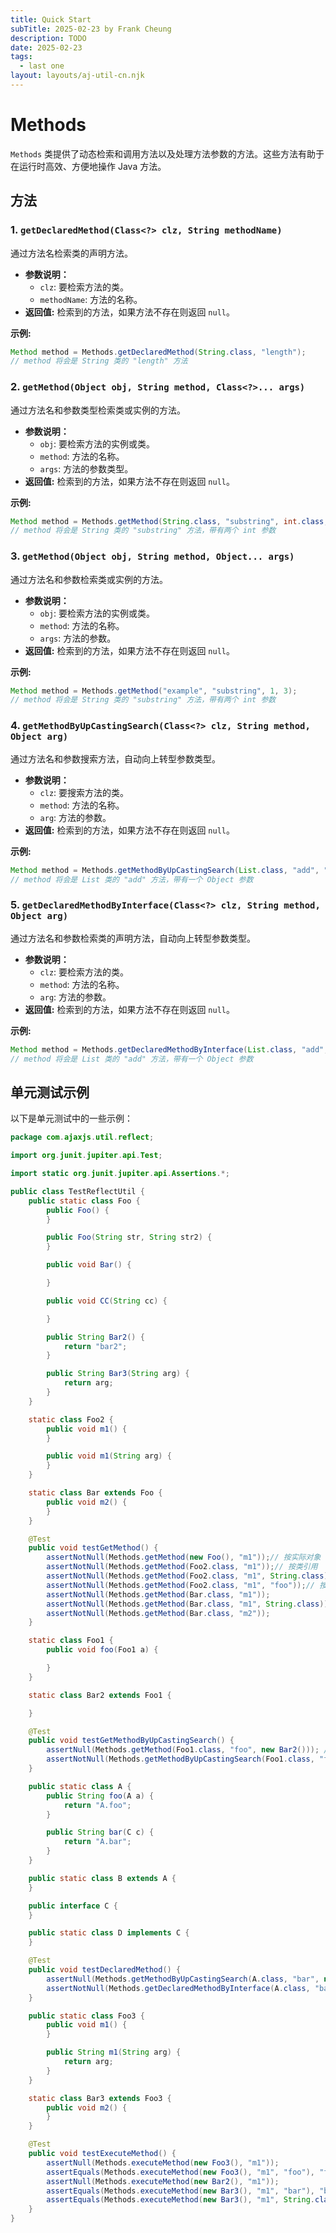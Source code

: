 ```yaml
---
title: Quick Start
subTitle: 2025-02-23 by Frank Cheung
description: TODO
date: 2025-02-23
tags:
  - last one
layout: layouts/aj-util-cn.njk
---
```

# Methods
`Methods` 类提供了动态检索和调用方法以及处理方法参数的方法。这些方法有助于在运行时高效、方便地操作 Java 方法。

## 方法

### 1. `getDeclaredMethod(Class<?> clz, String methodName)`

通过方法名检索类的声明方法。

*   **参数说明：**
    *   `clz`: 要检索方法的类。
    *   `methodName`: 方法的名称。
*   **返回值:** 检索到的方法，如果方法不存在则返回 `null`。

**示例:**

```java
Method method = Methods.getDeclaredMethod(String.class, "length");
// method 将会是 String 类的 "length" 方法
```

### 2. `getMethod(Object obj, String method, Class<?>... args)`

通过方法名和参数类型检索类或实例的方法。

*   **参数说明：**
    *   `obj`: 要检索方法的实例或类。
    *   `method`: 方法的名称。
    *   `args`: 方法的参数类型。
*   **返回值:** 检索到的方法，如果方法不存在则返回 `null`。

**示例:**

```java
Method method = Methods.getMethod(String.class, "substring", int.class, int.class);
// method 将会是 String 类的 "substring" 方法，带有两个 int 参数
```

### 3. `getMethod(Object obj, String method, Object... args)`

通过方法名和参数检索类或实例的方法。

*   **参数说明：**
    *   `obj`: 要检索方法的实例或类。
    *   `method`: 方法的名称。
    *   `args`: 方法的参数。
*   **返回值:** 检索到的方法，如果方法不存在则返回 `null`。

**示例:**

```java
Method method = Methods.getMethod("example", "substring", 1, 3);
// method 将会是 String 类的 "substring" 方法，带有两个 int 参数
```

### 4. `getMethodByUpCastingSearch(Class<?> clz, String method, Object arg)`

通过方法名和参数搜索方法，自动向上转型参数类型。

*   **参数说明：**
    *   `clz`: 要搜索方法的类。
    *   `method`: 方法的名称。
    *   `arg`: 方法的参数。
*   **返回值:** 检索到的方法，如果方法不存在则返回 `null`。

**示例:**

```java
Method method = Methods.getMethodByUpCastingSearch(List.class, "add", "example");
// method 将会是 List 类的 "add" 方法，带有一个 Object 参数
```

### 5. `getDeclaredMethodByInterface(Class<?> clz, String method, Object arg)`

通过方法名和参数检索类的声明方法，自动向上转型参数类型。

*   **参数说明：**
    *   `clz`: 要检索方法的类。
    *   `method`: 方法的名称。
    *   `arg`: 方法的参数。
*   **返回值:** 检索到的方法，如果方法不存在则返回 `null`。

**示例:**

```java
Method method = Methods.getDeclaredMethodByInterface(List.class, "add", "example");
// method 将会是 List 类的 "add" 方法，带有一个 Object 参数
```

## 单元测试示例

以下是单元测试中的一些示例：

```java name=src/test/java/com/ajaxjs/util/reflect/TestReflectUtil.java
package com.ajaxjs.util.reflect;

import org.junit.jupiter.api.Test;

import static org.junit.jupiter.api.Assertions.*;

public class TestReflectUtil {
    public static class Foo {
        public Foo() {
        }

        public Foo(String str, String str2) {
        }

        public void Bar() {

        }

        public void CC(String cc) {

        }

        public String Bar2() {
            return "bar2";
        }

        public String Bar3(String arg) {
            return arg;
        }
    }

    static class Foo2 {
        public void m1() {
        }

        public void m1(String arg) {
        }
    }

    static class Bar extends Foo {
        public void m2() {
        }
    }

    @Test
    public void testGetMethod() {
        assertNotNull(Methods.getMethod(new Foo(), "m1"));// 按实际对象
        assertNotNull(Methods.getMethod(Foo2.class, "m1"));// 按类引用
        assertNotNull(Methods.getMethod(Foo2.class, "m1", String.class)); // 按参数类型
        assertNotNull(Methods.getMethod(Foo2.class, "m1", "foo"));// 按实际参数
        assertNotNull(Methods.getMethod(Bar.class, "m1"));
        assertNotNull(Methods.getMethod(Bar.class, "m1", String.class));
        assertNotNull(Methods.getMethod(Bar.class, "m2"));
    }

    static class Foo1 {
        public void foo(Foo1 a) {

        }
    }

    static class Bar2 extends Foo1 {

    }

    @Test
    public void testGetMethodByUpCastingSearch() {
        assertNull(Methods.getMethod(Foo1.class, "foo", new Bar2())); // 找不到
        assertNotNull(Methods.getMethodByUpCastingSearch(Foo1.class, "foo", new Bar2())); // 找到了
    }

    public static class A {
        public String foo(A a) {
            return "A.foo";
        }

        public String bar(C c) {
            return "A.bar";
        }
    }

    public static class B extends A {
    }

    public interface C {
    }

    public static class D implements C {
    }

    @Test
    public void testDeclaredMethod() {
        assertNull(Methods.getMethodByUpCastingSearch(A.class, "bar", new D())); // 找不到
        assertNotNull(Methods.getDeclaredMethodByInterface(A.class, "bar", new D()));// 找到了
    }

    public static class Foo3 {
        public void m1() {
        }

        public String m1(String arg) {
            return arg;
        }
    }

    static class Bar3 extends Foo3 {
        public void m2() {
        }
    }

    @Test
    public void testExecuteMethod() {
        assertNull(Methods.executeMethod(new Foo3(), "m1"));
        assertEquals(Methods.executeMethod(new Foo3(), "m1", "foo"), "foo");
        assertNull(Methods.executeMethod(new Bar2(), "m1"));
        assertEquals(Methods.executeMethod(new Bar3(), "m1", "bar"), "bar");
        assertEquals(Methods.executeMethod(new Bar3(), "m1", String.class, "foo"), "foo");
    }
}
```

 
